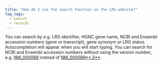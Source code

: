 ```yaml
---
title: "How do I use the search function on the LRG website?"
faq_tags:
  - search
  - records
---
```


You can search by e.g. LRG identifier, HGNC gene name, NCBI and Ensembl accession numbers (gene or transcript), gene synonym or LRG status.  
Autocompletion will appear when you will start typing. You can search for NCBI and Ensembl accession numbers without using the version number, e.g. [NM_000088](/search/?query=NM_000088) instead of [NM_000088**.3**](/search/?query=NM_000088.3).